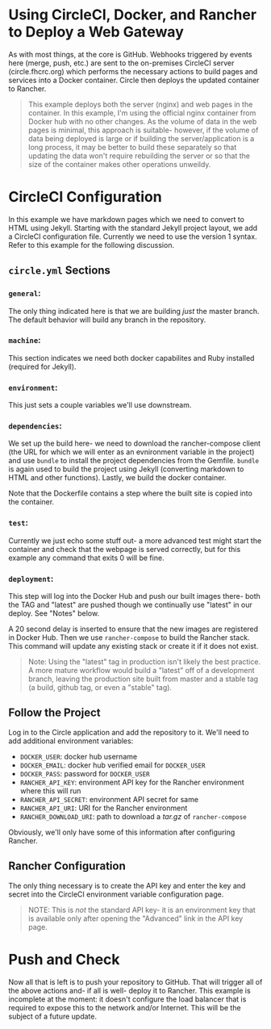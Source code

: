 # Using CircleCI, Docker, and Rancher to Deploy a Web Gateway

As with most things, at the core is GitHub.  Webhooks triggered by events here
(merge, push, etc.) are sent to the on-premises CircleCI server
(circle.fhcrc.org) which performs the necessary actions to build pages and
services into a Docker container.  Circle then deploys the updated container to
Rancher.

> This example deploys both the server (nginx) and web pages in the container.
> In this example, I'm using the official nginx container from Docker hub with no
> other changes.  As the volume of data in the web pages is minimal, this
> approach is suitable- however, if the volume of data being deployed is large or
> if building the server/application is a long process, it may be better to build
> these separately so that updating the data won't require rebuilding the server
> or so that the size of the container makes other operations unweildy.

# CircleCI Configuration

In this example we have markdown pages which we need to convert to HTML using
Jekyll.  Starting with the standard Jekyll project layout, we add a CircleCI
configuration file.  Currently we need to use the version 1 syntax.  Refer to
this example for the following discussion.

## `circle.yml` Sections

### `general`:

The only thing indicated here is that we are building _just_ the master branch.
The default behavior will build any branch in the repository.

### `machine`:

This section indicates we need both docker capabilites and Ruby installed
(required for Jekyll).

### `environment`:

This just sets a couple variables we'll use downstream.

### `dependencies`:

We set up the build here- we need to download the rancher-compose client (the
URL for which we will enter as an evnironment variable in the project) and use
`bundle` to install the project dependencies from the Gemfile.  `bundle` is
again used to build the project using Jekyll (converting markdown to HTML and
other functions). Lastly, we build the docker container.

Note that the Dockerfile contains a step where the built site is copied into
the container.

### `test`:

Currently we just echo some stuff out- a more advanced test might start the
container and check that the webpage is served correctly, but for this example
any command that exits 0 will be fine.

### `deployment`:

This step will log into the Docker Hub and push our built images there- both
the TAG and "latest" are pushed though we continually use "latest" in our
deploy.  See "Notes" below.

A 20 second delay is inserted to ensure that the new images are registered in
Docker Hub.  Then we use `rancher-compose` to build the Rancher stack.  This
command will update any existing stack or create it if it does not exist.

> Note: Using the "latest" tag in production isn't likely the best practice. A
> more mature workflow would build a "latest" off of a development branch,
> leaving the production site built from master and a stable tag (a build,
> github tag, or even a "stable" tag).

## Follow the Project

Log in to the Circle application and add the repository to it.  We'll need to add additional environment variables:

  - `DOCKER_USER`: docker hub username
  - `DOCKER_EMAIL`: docker hub verified email for `DOCKER_USER`
  - `DOCKER_PASS`: password for `DOCKER_USER`
  - `RANCHER_API_KEY`: environment API key for the Rancher environment where this will run
  - `RANCHER_API_SECRET`: environment API secret for same
  - `RANCHER_API_URI`: URI for the Rancher environment
  - `RANCHER_DOWNLOAD_URI`: path to download a _tar.gz_ of `rancher-compose`

Obviously, we'll only have some of this information after configuring Rancher.

## Rancher Configuration

The only thing necessary is to create the API key and enter the key and secret into the CircleCI environment variable configuration page.

> NOTE: This is _not_ the standard API key- it is an environment key that is
> available only after opening the "Advanced" link in the API key page.

# Push and Check

Now all that is left is to push your repository to GitHub.  That will trigger
all of the above actions and- if all is well- deploy it to Rancher.  This
example is incomplete at the moment: it doesn't configure the load balancer
that is required to expose this to the network and/or Internet. This will be
the subject of a future update.


